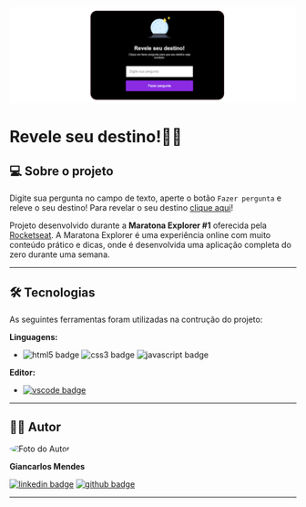 ![banner](./banner.png)

# Revele seu destino!🧙‍♂️

## 💻 Sobre o projeto
Digite sua pergunta no campo de texto, aperte o botão `Fazer pergunta` e releve o seu destino! Para revelar o seu destino [clique aqui](https://giancarlos-mendes.github.io/maratona-explorer-1/)!

Projeto desenvolvido durante a **Maratona Explorer #1** oferecida pela [Rocketseat](https://evento.rocketseat.com.br/maratona-explorer/episodios/explorer/abertura/edicao/1). A Maratona Explorer é uma experiência online com muito conteúdo prático e dicas, onde é desenvolvida uma aplicação completa do zero durante uma semana.

---

## ️🛠️ Tecnologias

As seguintes ferramentas foram utilizadas na contrução do projeto:

**Linguagens:**

- ![html5 badge](https://img.shields.io/static/v1?logo=html5&logoColor=white&label=&message=HTML5&color=orange) ![css3 badge](https://img.shields.io/static/v1?logo=css3&logoColor=white&label=&message=CSS3&color=blue) ![javascript badge](https://img.shields.io/static/v1?logo=javascript&logoColor=white&label=&message=JavaScript&color=yellow)

**Editor:**
- [![vscode badge](https://img.shields.io/static/v1?logo=visualstudiocode&logoColor=white&label=&message=Visual%20Studio%20Code&color=1f9cf0&link=https://code.visualstudio.com/)](https://code.visualstudio.com/)

---

## 👨‍💻 Autor

<img style="border-radius: 50%" src="https://avatars.githubusercontent.com/u/92035791?v=4" width="100px" alt="Foto do Autor"/>

**Giancarlos Mendes**

[![linkedin badge](https://img.shields.io/static/v1?logo=linkedin&logoColor=white&label=&message=giancarlos-mendes&color=0077b7&link=https://www.linkedin.com/in/giancarlos-mendes/)](https://www.linkedin.com/in/giancarlos-mendes/)
[![github badge](https://img.shields.io/static/v1?logo=github&logoColor=white&label=&message=giancarlos-mendes&color=grey&link=https://github.com/giancarlos-mendes)](https://github.com/giancarlos-mendes)

---
